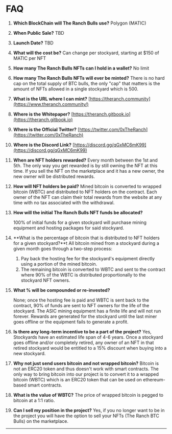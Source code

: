 # FAQ



1. **Which BlockChain will The Ranch Bulls use?** Polygon (MATIC)
2. **When Public Sale?** TBD
3. **Launch Date?** TBD
4. **What will the cost be?** Can change per stockyard, starting at $150 of MATIC per NFT
5. **How many The Ranch Bulls NFTs can I hold in a wallet?** No limit
6. **How many The Ranch Bulls NFTs will ever be minted?** There is no hard cap on the total supply of BTC bulls, the only "cap" that matters is the amount of NFTs allowed in a single stockyard which is 500.
7. **What is the URL where I can mint?** [https://theranch.community](https://www.theranch.community/)
8. **Where is the Whitepaper?** [https://theranch.gitbook.io](https://theranch.gitbook.io)
9. **Where is the Official Twitter?** [https://twitter.com/0xTheRanch](https://twitter.com/0xTheRanch)
10. **Where is the Discord Link?** [https://discord.gg/qGxMC6mK99](https://discord.gg/qGxMC6mK99)
11. **When are NFT holders rewarded?** Every month between the 1st and 5th. The only way you get rewarded is by still owning the NFT at this time. If you sell the NFT on the marketplace and it has a new owner, the new owner will be distributed rewards.&#x20;
12. **How will NFT holders be paid?** Mined bitcoin is converted to wrapped bitcoin (WBTC) and distributed to NFT holders on the contract. Each owner of the NFT can claim their total rewards from the website at any time with no tax associated with the withdrawal.
13. **How will the initial The Ranch Bulls NFT funds be allocated?**&#x20;

    100% of initial funds for a given stockyard will purchase mining equipment and hosting packages for said stockyard.
14. **What is the percentage of bitcoin that is distributed to NFT holders for a given stockyard?**t All bitcoin mined from a stockyard during a given month goes through a two-step process:&#x20;
    1. Pay back the hosting fee for the stockyard's equipment directly using a portion of the mined bitcoin.&#x20;
    2. The remaining bitcoin is converted to WBTC and sent to the contract where 90% of the WBTC is distributed proportionally to the stockyard NFT owners.&#x20;
15. **What % will be compounded or re-invested?**&#x20;

    None; once the hosting fee is paid and WBTC is sent back to the contract, 90% of funds are sent to NFT owners for the life of the stockyard. The ASIC mining equipment has a finite life and will not run forever. Rewards are generated for the stockyard until the last miner goes offline or the equipment fails to generate a profit.
16. **Is there any long-term incentive to be a part of the project?** Yes, Stockyards have an estimated life span of 4-6 years. Once a stockyard goes offline and/or completely retired, any owner of an NFT in that retired stockyard would be entitled to a 15% discount when buying into a new stockyard. &#x20;
17. **Why not just send users bitcoin and not wrapped bitcoin?** Bitcoin is not an ERC20 token and thus doesn't work with smart contracts. The only way to bring bitcoin into our project is to convert it to a wrapped bitcoin (WBTC) which is an ERC20 token that can be used on ethereum-based smart contracts.&#x20;
18. **What is the value of WBTC?** The price of wrapped bitcoin is pegged to bitcoin at a 1:1 ratio.&#x20;
19. **Can I sell my position in the project?** Yes, if you no longer want to be in the project you will have the option to sell your NFTs (The Ranch BTC Bulls) on the marketplace.



****

